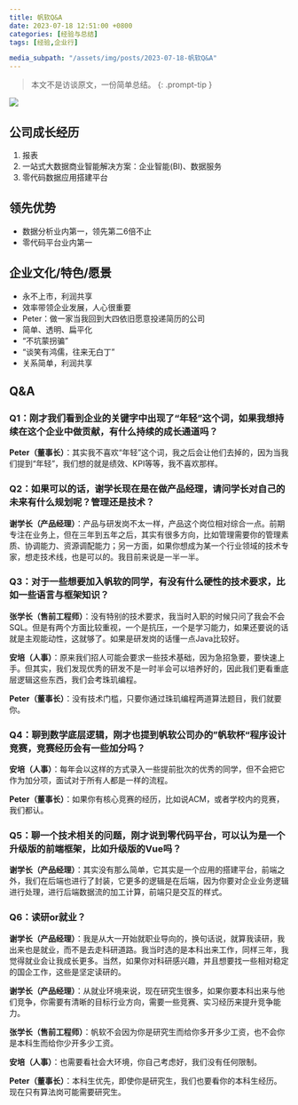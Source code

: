 ```yaml
---
title: 帆软Q&A
date: 2023-07-18 12:51:00 +0800
categories: [经验与总结]
tags: [经验,企业行]

media_subpath: "/assets/img/posts/2023-07-18-帆软Q&A"
---
```


> 本文不是访谈原文，一份简单总结。
{: .prompt-tip }

![](together.jpg)

## 公司成长经历

1. 报表
2. 一站式大数据商业智能解决方案：企业智能(BI)、数据服务
3. 零代码数据应用搭建平台

## 领先优势

- 数据分析业内第一，领先第二6倍不止
- 零代码平台业内第一

## 企业文化/特色/愿景

- 永不上市，利润共享
- 效率带领企业发展，人心很重要
- Peter：做一家当我回到大四依旧愿意投递简历的公司
- 简单、透明、扁平化
- “不坑蒙拐骗”
- “谈笑有鸿儒，往来无白丁”
- 关系简单，利润共享

## Q&A

### Q1：刚才我们看到企业的关键字中出现了“年轻”这个词，如果我想持续在这个企业中做贡献，有什么持续的成长通道吗？

**Peter（董事长）**：其实我不喜欢“年轻”这个词，我之后会让他们去掉的，因为当我们提到“年轻”，我们想的就是绩效、KPI等等，我不喜欢那样。

### Q2：如果可以的话，谢学长现在是在做产品经理，请问学长对自己的未来有什么规划呢？管理还是技术？

**谢学长（产品经理）**：产品与研发岗不太一样，产品这个岗位相对综合一点。前期专注在业务上，但在三年到五年之后，其实有很多方向，比如管理需要你的管理素质、协调能力、资源调配能力；另一方面，如果你想成为某一个行业领域的技术专家，想走技术线，也是可以的。我目前来说是一半一半。

### Q3：对于一些想要加入帆软的同学，有没有什么硬性的技术要求，比如一些语言与框架知识？

**张学长（售前工程师）**：没有特别的技术要求，我当时入职的时候只问了我会不会SQL。但是有两个方面比较重视，一个是抗压，一个是学习能力，如果还要说的话就是主观能动性，这就够了。如果是研发岗的话懂一点Java比较好。

**安培（人事）**：原来我们招人可能会要求一些技术基础，因为急招急要，要快速上手。但其实，我们发现优秀的研发不是一时半会可以培养好的，因此我们更看重底层逻辑这些东西，我们会考珠玑编程。

**Peter（董事长）**：没有技术门槛，只要你通过珠玑编程两道算法题目，我们就要你。

### Q4：聊到数学底层逻辑，刚才也提到帆软公司办的”帆软杯“程序设计竞赛，竞赛经历会有一些加分吗？

**安培（人事）**：每年会以这样的方式录入一些提前批次的优秀的同学，但不会把它作为加分项，面试对于所有人都是一样的流程。

**Peter（董事长）**：如果你有核心竞赛的经历，比如说ACM，或者学校内的竞赛，我们都认。

### Q5：聊一个技术相关的问题，刚才说到零代码平台，可以认为是一个升级版的前端框架，比如升级版的Vue吗？

**谢学长（产品经理）**：其实没有那么简单，它其实是一个应用的搭建平台，前端之外，我们在后端也进行了封装，它更多的逻辑是在后端，因为你要对企业业务逻辑进行处理，进行后端数据流的加工计算，前端只是交互的样式。

### Q6：读研or就业？

**谢学长（产品经理）**：我是从大一开始就职业导向的，换句话说，就算我读研，我出来也是就业，而不是去走科研道路。我当时选的是本科出来工作，同样三年，我觉得就业会让我成长更多。当然，如果你对科研感兴趣，并且想要找一些相对稳定的国企工作，这些是坚定读研的。

**谢学长（产品经理）**：从就业环境来说，现在研究生很多，如果你要本科出来与他们竞争，你需要有清晰的目标行业方向，需要一些竞赛、实习经历来提升竞争能力。

**张学长（售前工程师）**：帆软不会因为你是研究生而给你多开多少工资，也不会你是本科生而给你少开多少工资。

**安培（人事）**：也需要看社会大环境，你自己考虑好，我们没有任何限制。

**Peter（董事长）**：本科生优先，即使你是研究生，我们也要看你的本科生经历。现在只有算法岗可能需要研究生。
